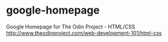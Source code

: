 # google-homepage
Google Homepage for The Odin Project - HTML/CSS
http://www.theodinproject.com/web-development-101/html-css